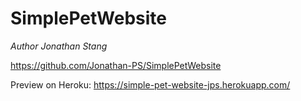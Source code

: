 # SimplePetWebsite
_Author Jonathan Stang_

https://github.com/Jonathan-PS/SimplePetWebsite


Preview on Heroku: https://simple-pet-website-jps.herokuapp.com/

